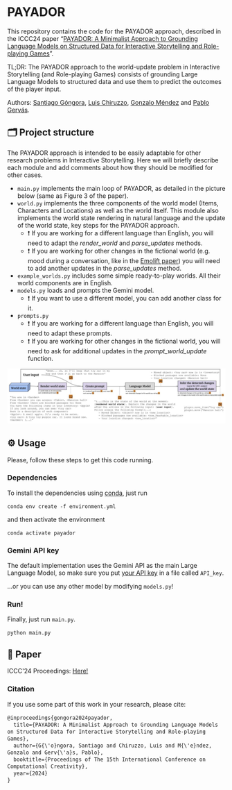 # PAYADOR
This repository contains the code for the PAYADOR approach, described in the ICCC24 paper “[PAYADOR: A Minimalist Approach to Grounding Language Models on Structured Data for Interactive Storytelling and Role-playing Games](https://github.com/pln-fing-udelar/payador/blob/main/PAYADOR_ICCC-2024-Proceedings.pdf)”.

TL;DR: The PAYADOR approach to the world-update problem in Interactive Storytelling (and Role-playing Games) consists of grounding Large Language Models to structured data and use them to predict the outcomes of the player input.

Authors: [Santiago Góngora](https://scholar.google.com/citations?user=p1lKpmYAAAAJ), [Luis Chiruzzo](https://scholar.google.com/citations?user=C7c4uCsAAAAJ), [Gonzalo Méndez](https://scholar.google.com/citations?user=lC8QyOwAAAAJ) and [Pablo Gervás](https://scholar.google.com/citations?user=AcY-Y2gAAAAJ).


## 🗂️ Project structure
The PAYADOR approach is intended to be easily adaptable for other research problems in Interactive Storytelling. Here we will briefly describe each module and add comments about how they should be modified for other cases.

- `main.py` implements the main loop of PAYADOR, as detailed in the picture below (same as Figure 3 of the paper). 
- `world.py` implements the three components of the world model (Items, Characters and Locations) as well as the world itself. This module also implements the world state rendering in natural language and the update of the world state, key steps for the PAYADOR approach.
    - ❗ If you are working for a different language than English, you will need to adapt the *render_world* and *parse_updates* methods.
    - ❗ If you are working for other changes in the fictional world (e.g. mood during a conversation, like in the [Emolift paper](https://computationalcreativity.net/iccc2019/papers/iccc19-paper-44.pdf)) you will need to add another updates in the *parse_updates* method.
- `example_worlds.py` includes some simple ready-to-play worlds. All their world components are in English.
- `models.py` loads and prompts the Gemini model.
    - ❗ If you want to use a different model, you can add another class for it.
- `prompts.py`
    - ❗ If you are working for a different language than English, you will need to adapt these prompts.
    - ❗ If you are working for other changes in the fictional world, you will need to ask for additional updates in the *prompt_world_update* function.

![A picture describing the PAYADOR approach, taken from the paper.](pipeline.jpg "Payador pipeline")
## ⚙️ Usage

Please, follow these steps to get this code running.

### Dependencies

To install the dependencies using [conda](https://conda.io/projects/conda/en/latest/user-guide/install/index.html), just run

```shell
conda env create -f environment.yml
```

and then activate the environment


```shell
conda activate payador
```

### Gemini API key

The default implementation uses the Gemini API as the main Large Language Model, so make sure you put [your API key](https://ai.google.dev/) in a file called `API_key`.

...or you can use any other model by modifying `models.py`! 

### Run!

Finally, just run `main.py`.

```shell
python main.py
```

## 📄 Paper

ICCC'24 Proceedings: [Here!](https://computationalcreativity.net/iccc24/papers/ICCC24_paper_152.pdf)

### Citation

If you use some part of this work in your research, please cite:

```
@inproceedings{gongora2024payador,
  title={PAYADOR: A Minimalist Approach to Grounding Language Models on Structured Data for Interactive Storytelling and Role-playing Games},
  author={G{\'o}ngora, Santiago and Chiruzzo, Luis and M{\'e}ndez, Gonzalo and Gerv{\'a}s, Pablo},
  booktitle={Proceedings of The 15th International Conference on Computational Creativity},
  year={2024}
}
```
